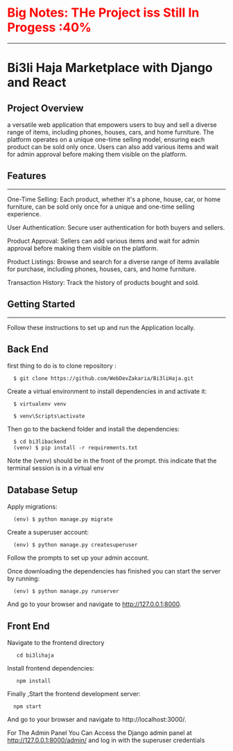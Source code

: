 <h1 style="color: red;"> Big Notes: THe Project iss Still In Progess :40% </h1>
<hr/>
<h1> Bi3li Haja Marketplace with Django and React </h1>

<h2>Project Overview</h2>

a versatile web application that empowers users to buy and sell a diverse range of items, including phones, houses, cars, and home furniture. 
The platform operates on a unique one-time selling model, 
ensuring each product can be sold only once. Users can also add various items and wait for admin approval before making them visible on the platform.

<h2>Features</h2>
<hr/>

One-Time Selling: Each product, whether it's a phone, house, car, or home furniture, can be sold only once for a unique and one-time selling experience.

User Authentication: Secure user authentication for both buyers and sellers.

Product Approval: Sellers can add various items and wait for admin approval before making them visible on the platform.

Product Listings: Browse and search for a diverse range of items available for purchase, including phones, houses, cars, and home furniture.

Transaction History: Track the history of products bought and sold.

<h2>Getting Started</h2>
<hr/>

Follow these instructions to set up and run the  Application locally.

<h2>Back End </h2>

first thing to do is to clone repository :

      $ git clone https://github.com/WebDevZakaria/Bi3liHaja.git
 
Create a virtual environment to install dependencies in and activate it:

      $ virtualenv venv

      $ venv\Scripts\activate

      
Then go to the backend folder and  install the dependencies:

      $ cd bi3libackend
      (venv) $ pip install -r requirements.txt
      
Note the (venv) should be in the front of the prompt. this indicate that the terminal session is in a virtual env

<h2>Database Setup</h2>

Apply migrations:

      (env) $ python manage.py migrate

Create a superuser account:

      (env) $ python manage.py createsuperuser
      
Follow the prompts to set up your admin account.

Once downloading the dependencies has finished you can start the server by running:

      (env) $ python manage.py runserver

And go to your browser and navigate to http://127.0.0.1:8000.


<h2>Front End </h2>

Navigate to the frontend directory


       cd bi3lihaja

Install frontend dependencies:


       npm install 
       

Finally ,Start the frontend development server:


      npm start


And go to your browser and navigate to http://localhost:3000/.   



For The Admin Panel You Can Access the Django admin panel at http://127.0.0.1:8000/admin/ and log in with the superuser credentials







